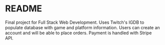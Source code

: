 # README

Final project for Full Stack Web Development. Uses Twitch's IGDB to populate database with game and platform information. Users can create an account and will be able to place orders. Payment is handled with Stripe API. 
